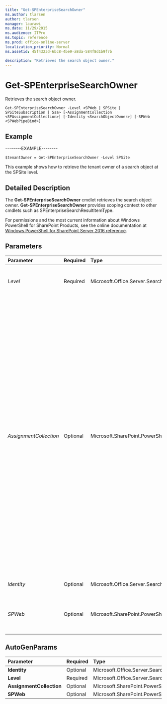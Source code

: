 ```yaml
---
title: "Get-SPEnterpriseSearchOwner"
ms.author: tlarsen
author: tlarsen
manager: laurawi
ms.date: 11/29/2015
ms.audience: ITPro
ms.topic: reference
ms.prod: office-online-server
localization_priority: Normal
ms.assetid: 45f4323d-6bc8-4be9-a8da-584f8d1b9f7b

description: "Retrieves the search object owner."
---
```


# Get-SPEnterpriseSearchOwner

Retrieves the search object owner.
  
```
Get-SPEnterpriseSearchOwner -Level <SPWeb | SPSite | SPSiteSubscription | Ssa> [-AssignmentCollection <SPAssignmentCollection>] [-Identity <SearchObjectOwner>] [-SPWeb <SPWebPipeBind>]

```

## Example

--------EXAMPLE--------
  
```
$tenantOwner = Get-SPEnterpriseSearchOwner -Level SPSite
```

This example shows how to retrieve the tenant owner of a search object at the SPSite level.
  
## Detailed Description

The **Get-SPEnterpriseSearchOwner** cmdlet retrieves the search object owner. **Get-SPEnterpriseSearchOwner** provides scoping context to other cmdlets such as SPEnterpriseSearchResultItemType. 
  
For permissions and the most current information about Windows PowerShell for SharePoint Products, see the online documentation at [Windows PowerShell for SharePoint Server 2016 reference](https://go.microsoft.com/fwlink/p/?LinkId=671715). 
  
## Parameters

|**Parameter**|**Required**|**Type**|**Description**|
|:-----|:-----|:-----|:-----|
| _Level_ <br/> |Required  <br/> |Microsoft.Office.Server.Search.Administration.SearchObjectLevel  <br/> |Specifies whether the owner object resides at the SPWeb, SPSite, SPSite Subscription, or SSA level.  <br/> |
| _AssignmentCollection_ <br/> |Optional  <br/> |Microsoft.SharePoint.PowerShell.SPAssignmentCollection  <br/> |Manages objects for the purpose of proper disposal. Use of objects, such as **SPWeb** or **SPSite**, can use large amounts of memory and use of these objects in Windows PowerShell scripts requires proper memory management. Using the **SPAssignment** object, you can assign objects to a variable and dispose of the objects after they are needed to free up memory. When **SPWeb**, **SPSite**, or **SPSiteAdministration** objects are used, the objects are automatically disposed of if an assignment collection or the **Global** parameter is not used.  <br/> > [!NOTE]> When the **Global** parameter is used, all objects are contained in the global store. If objects are not immediately used, or disposed of by using the **Stop-SPAssignment** command, an out-of-memory scenario can occur.           |
| _Identity_ <br/> |Optional  <br/> |Microsoft.Office.Server.Search.Administration.SearchObjectOwner  <br/> |Specifies the search object owner to retrieve.  <br/> |
| _SPWeb_ <br/> |Optional  <br/> |Microsoft.SharePoint.PowerShell.SPWebPipeBind  <br/> |Specifies the SPWeb or SPSite in which this object resides. It is only needed if **Level** is equal to SPWeb or SPSite.  <br/> |
   
## AutoGenParams

|**Parameter**|**Required**|**Type**|**Description**|
|:-----|:-----|:-----|:-----|
|**Identity** <br/> |Optional  <br/> |Microsoft.Office.Server.Search.Administration.SearchObjectOwner  <br/> ||
|**Level** <br/> |Required  <br/> |Microsoft.Office.Server.Search.Administration.SearchObjectLevel  <br/> ||
|**AssignmentCollection** <br/> |Optional  <br/> |Microsoft.SharePoint.PowerShell.SPAssignmentCollection  <br/> ||
|**SPWeb** <br/> |Optional  <br/> |Microsoft.SharePoint.PowerShell.SPWebPipeBind  <br/> ||
   

